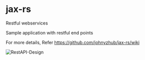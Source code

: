 # jax-rs
Restful webservices

   Sample application with restful end points
   
   For more details, Refer https://github.com/johnyzhub/jax-rs/wiki


![RestAPI-Design](https://user-images.githubusercontent.com/17306379/163189469-b2baaab3-04f3-4e50-b313-c258133e72c5.jpg)
